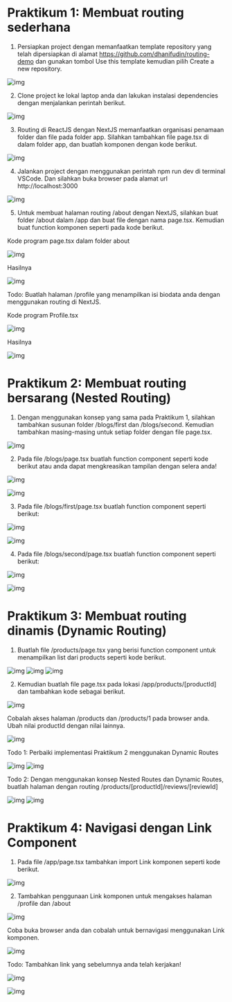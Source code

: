 # Praktikum 1: Membuat routing sederhana

1. Persiapkan project dengan memanfaatkan template repository yang telah dipersiapkan di alamat https://github.com/dhanifudin/routing-demo dan gunakan tombol Use this template kemudian pilih Create a new repository.

![img](/routing-demo-main/img/hasil%20clone%20praktikum%201.PNG)

2. Clone project ke lokal laptop anda dan lakukan instalasi dependencies dengan menjalankan perintah berikut.

![img](/routing-demo-main/img/npm%20install%20praktikum%201.PNG)

3. Routing di ReactJS dengan NextJS memanfaatkan organisasi penamaan folder dan file pada folder app. Silahkan tambahkan file page.tsx di dalam folder app, dan buatlah komponen dengan kode berikut.

![img](/routing-demo-main/img/page%20tsx%20praktikum%201.PNG)

4. Jalankan project dengan menggunakan perintah npm run dev di terminal VSCode. Dan silahkan buka browser pada alamat url http://localhost:3000

![img](/routing-demo-main/img/hasil%20npm%20run%20dev%20praktikum%201.PNG)

5. Untuk membuat halaman routing /about dengan NextJS, silahkan buat folder /about dalam /app dan buat file dengan nama page.tsx. Kemudian buat function komponen seperti pada kode berikut.

Kode program page.tsx dalam folder about

![img](/routing-demo-main/img/kode%20program%20page%20tsx%20folder%20about%20prak%201.PNG)

Hasilnya 

![img](/routing-demo-main/img/hasil%20welcome%20about%20asli%20prak%201.PNG)

Todo: Buatlah halaman /profile yang menampilkan isi biodata anda dengan menggunakan routing di NextJS.

Kode program Profile.tsx

![img](/routing-demo-main/img/kode%20program%20profile.tsx%20praktikum%201.PNG)

Hasilnya

![img](/routing-demo-main/img/hasil%20profile%20asli%20prak%201.PNG)

# Praktikum 2: Membuat routing bersarang (Nested Routing)

1. Dengan menggunakan konsep yang sama pada Praktikum 1, silahkan tambahkan susunan folder /blogs/first dan /blogs/second. Kemudian tambahkan masing-masing untuk setiap folder dengan file page.tsx.

![img](/routing-demo-main/img/macam-macam%20folder%20praktikum%202.PNG)

2. Pada file /blogs/page.tsx buatlah function component seperti kode berikut atau anda dapat mengkreasikan tampilan dengan selera anda!

![img](/routing-demo-main/img/kode%20program%20blogs%20prak%202%20asli.PNG)

![img](/routing-demo-main/img/hasil%20kode%20program%20blogs%20prak%202%20asli.PNG)

3. Pada file /blogs/first/page.tsx buatlah function component seperti berikut:

![img](/routing-demo-main/img/kode%20program%20page%20foler%20first%20prak%202.PNG)

![img](/routing-demo-main/img/hasil%20first%20blog%20prak%202.PNG)

4. Pada file /blogs/second/page.tsx buatlah function component seperti berikut:

![img](/routing-demo-main/img/kode%20program%20page%20folder%20second%20prak%202.PNG)

![img](/routing-demo-main/img/hasil%20kode%20program%20second%20blogs.PNG)



# Praktikum 3: Membuat routing dinamis (Dynamic Routing)

1. Buatlah file /products/page.tsx yang berisi function component untuk menampilkan list dari products seperti kode berikut.

![img](/routing-demo-main/img/kode%20program%20praktikum%203%20langkah%201.PNG)
![img](/routing-demo-main/img/kode%20program%20pagetsx%20langkah%201a%20praktikum%203.PNG)
![img](/routing-demo-main/img/hasil%20praktikum%203%20langkah%201.PNG)

2. Kemudian buatlah file page.tsx pada lokasi /app/products/[productId] dan tambahkan kode sebagai berikut.

![img](/routing-demo-main/img/kode%20program%20praktikum%203%20langkah%203.PNG)

Cobalah akses halaman /products dan /products/1 pada browser anda. Ubah nilai productId dengan nilai lainnya.

![img](/routing-demo-main/img/hasil%20details%20products1%20praktikum%203.PNG)

Todo 1: Perbaiki implementasi Praktikum 2 menggunakan Dynamic Routes

![img](/routing-demo-main/img/kode%20program%20blogsID%20todo%20praktikum%203.PNG)
![img](/routing-demo-main/img/hasil%20todo%201%20praktikum%203.PNG)

Todo 2: Dengan menggunakan konsep Nested Routes dan Dynamic Routes, buatlah halaman dengan routing /products/[productId]/reviews/[reviewId]

![img](/routing-demo-main/img/kode%20program%20reviews%20todo2%20baru.PNG)
![img](/routing-demo-main/img/hasil%20todo%202%20reviews%20baru.PNG)

# Praktikum 4: Navigasi dengan Link Component

1. Pada file /app/page.tsx tambahkan import Link komponen seperti kode berikut.

![img](/routing-demo-main/img/import%20link%20praktikum%204%20langkah%201.PNG)

2. Tambahkan penggunaan Link komponen untuk mengakses halaman /profile dan /about

![img](/routing-demo-main/img/kode%20program%20page%20tsx%20praktikum%204.PNG)

Coba buka browser anda dan cobalah untuk bernavigasi menggunakan Link komponen.

![img](/routing-demo-main/img/hasil%20praktikum%204.PNG)

Todo: Tambahkan link yang sebelumnya anda telah kerjakan!

![img](/routing-demo-main/img/kode%20program%20page%20tambahan%20todo%20praktikum%204.PNG)

![img](/routing-demo-main/img/hasil%20todo%20terakhir%20praktikum%204.PNG)



















